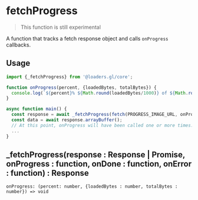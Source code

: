 # fetchProgress

> This function is still experimental

A function that tracks a fetch response object and calls `onProgress` callbacks.

## Usage

```js
import {_fetchProgress} from '@loaders.gl/core';

function onProgress(percent, {loadedBytes, totalBytes}) {
  console.log(`${percent}% ${Math.round(loadedBytes/1000)} of ${Math.round(totalBytes/1000)} Kbytes`);
}

async function main() {
  const response = await _fetchProgress(fetch(PROGRESS_IMAGE_URL, onProgress),
  const data = await response.arrayBuffer();
  // At this point, onProgress will have been called one or more times.
  ...
}
```

## \_fetchProgress(response : Response | Promise, onProgress : function, onDone : function, onError : function) : Response

`onProgress: (percent: number, {loadedBytes : number, totalBytes : number}) => void`
